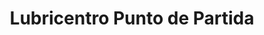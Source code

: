 ---
title: "Lubricentro Punto de Partida"
url: /quilpue/lubricentro-punto-de-partida/
shop: Autowerkstatt
---